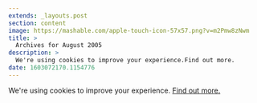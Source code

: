```yaml
--- 
extends: _layouts.post 
section: content 
image: https://mashable.com/apple-touch-icon-57x57.png?v=m2Pmw8zNwm 
title: > 
  Archives for August 2005 
description: > 
  We're using cookies to improve your experience.Find out more. 
date: 1603072170.1154776 
--- 
```

<div><a></a><p class="dismiss"></p>
<p>We're using cookies to improve your experience. <a class="cta" href="/cookie-policy/">Find out more.</a> </p></div>